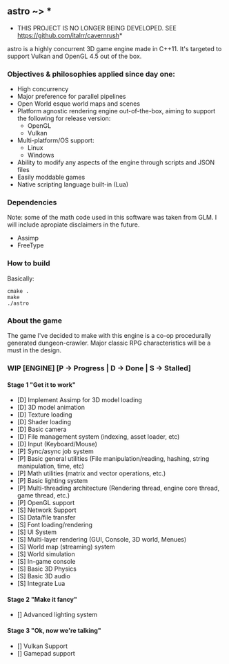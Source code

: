 astro ~> *
----------

* THIS PROJECT IS NO LONGER BEING DEVELOPED. SEE https://github.com/italrr/cavernrush*

astro is a highly concurrent 3D game engine made in C++11. It's targeted to support Vulkan and OpenGL 4.5 out of the box. 

### Objectives & philosophies applied since day one:
- High concurrency
- Major preference for parallel pipelines
- Open World esque world maps and scenes
- Platform agnostic rendering engine out-of-the-box, aiming to support the following for release version:
    - OpenGL
    - Vulkan
- Multi-platform/OS support:
    - Linux
    - Windows
- Ability to modify any aspects of the engine through scripts and JSON files
- Easily moddable games
- Native scripting language built-in (Lua)

### Dependencies
Note: some of the math code used in this software was taken from GLM. I will include apropiate disclaimers in the future.

- Assimp
- FreeType

### How to build
Basically: 
```
cmake .
make
./astro
```

### About the game
The game I've decided to make with this engine is a co-op procedurally generated dungeon-crawler. Major classic RPG characteristics will be a must in the design.

### WIP [ENGINE] [P -> Progress | D -> Done | S -> Stalled]
#### Stage 1 "Get it to work"
- [D] Implement Assimp for 3D model loading
- [D] 3D model animation
- [D] Texture loading
- [D] Shader loading
- [D] Basic camera
- [D] File management system (indexing, asset loader, etc)
- [D] Input (Keyboard/Mouse)
- [P] Sync/async job system
- [P] Basic general utilities (File manipulation/reading, hashing, string manipulation, time, etc)
- [P] Math utilities (matrix and vector operations, etc.)
- [P] Basic lighting system
- [P] Multi-threading architecture (Rendering thread, engine core thread, game thread, etc.)
- [P] OpenGL support
- [S] Network Support
- [S] Data/file transfer
- [S] Font loading/rendering
- [S] UI System
- [S] Multi-layer rendering (GUI, Console, 3D world, Menues)
- [S] World map (streaming) system
- [S] World simulation
- [S] In-game console
- [S] Basic 3D Physics
- [S] Basic 3D audio
- [S] Integrate Lua

#### Stage 2 "Make it fancy"
- [] Advanced lighting system

#### Stage 3 "Ok, now we're talking"
- [] Vulkan Support
- [] Gamepad support

